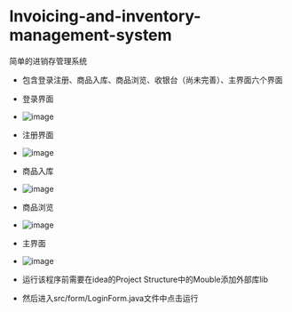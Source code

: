 # Invoicing-and-inventory-management-system
简单的进销存管理系统
- 包含登录注册、商品入库、商品浏览、收银台（尚未完善）、主界面六个界面
-   登录界面
-   ![image](https://github.com/windlee3/supply-marketing-and-storage-management-system/assets/116966376/badd3ee2-08a6-482a-ba29-27123e7ea118)
-  注册界面
-   ![image](https://github.com/windlee3/supply-marketing-and-storage-management-system/assets/116966376/466506ff-fbe8-442a-a4e7-0889d9957131)
-  商品入库
-   ![image](https://github.com/windlee3/supply-marketing-and-storage-management-system/assets/116966376/89e9fb8a-88ea-42f1-a626-46052e40f11c)
-  商品浏览
-   ![image](https://github.com/windlee3/supply-marketing-and-storage-management-system/assets/116966376/9ccfbc0a-206f-4dc4-bc90-fe7cf7507347)
-  主界面
-   ![image](https://github.com/windlee3/supply-marketing-and-storage-management-system/assets/116966376/fc990233-4382-4ca9-ba76-414e4c64e547)
  
- 运行该程序前需要在idea的Project Structure中的Mouble添加外部库lib
- 然后进入src/form/LoginForm.java文件中点击运行
